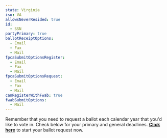 ```yaml
---
state: Virginia
iso: VA
allowsNeverResided: true
id:
  - SSN
partyPrimary: true
ballotReceiptOptions:
  - Email
  - Fax
  - Mail
fpcaSubmitOptionsRegister:
  - Email
  - Fax
  - Mail
fpcaSubmitOptionsRequest:
  - Email
  - Fax
  - Mail
canRegisterWithFwab: true
fwabSubmitOptions:
  - Mail
---
```

Remember that you need to request a ballot each calendar year that you'd like to vote in. Check below for your primary and general deadlines. [**Click here**](https://www.votefromabroad.org) to start your ballot request now.
